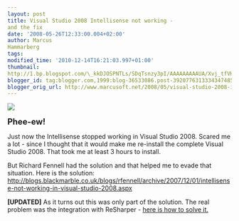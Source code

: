 ```yaml
---
layout: post
title: Visual Studio 2008 Intellisense not working -
and the fix
date: '2008-05-26T12:33:00.004+02:00'
author: Marcus
Hammarberg
tags:
modified_time: '2010-12-14T16:21:03.997+01:00'
thumbnail:
http://1.bp.blogspot.com/\_kkDJOSPNTLs/SDqTsnzy3pI/AAAAAAAAAUA/Xvj_tfVKZOM/s72-c/vs2008intellisense.JPG
blogger_id: tag:blogger.com,1999:blog-36533086.post-3920776313334347485
blogger_orig_url: http://www.marcusoft.net/2008/05/visual-studio-2008-intellisense-not.html
---
```


[<img
src="http://1.bp.blogspot.com/_kkDJOSPNTLs/SDqTsnzy3pI/AAAAAAAAAUA/Xvj_tfVKZOM/s320/vs2008intellisense.JPG"
id="BLOGGER_PHOTO_ID_5204634714189782674"
style="DISPLAY: block; MARGIN: 0px auto 10px; CURSOR: hand; TEXT-ALIGN: center"
data-border="0" />](http://1.bp.blogspot.com/_kkDJOSPNTLs/SDqTsnzy3pI/AAAAAAAAAUA/Xvj_tfVKZOM/s1600-h/vs2008intellisense.JPG)

<div>

<span style="font-size:130%;">**Phee-ew!**
</span>

</div>

<div>

Just now the Intellisense stopped working in Visual Studio 2008. Scared
me a lot - since I thought that it would make me re-install the complete
Visual Studio 2008. That took me at least 3 hours to install.

</div>



<div>

</div>

<div>

But Richard Fennell had the solution and that helped me to evade that
situation. Here is the solution:
<http://blogs.blackmarble.co.uk/blogs/rfennell/archive/2007/12/01/intellisense-not-working-in-visual-studio-2008.aspx>

</div>



**\[UPDATED\]**
As it turns out this was only part of the solution. The real problem was
the integration with ReSharper - [here is how to solve
it.](http://www.marcusoft.net/2008/06/resharper-and-messed-up-intellisense.html)
